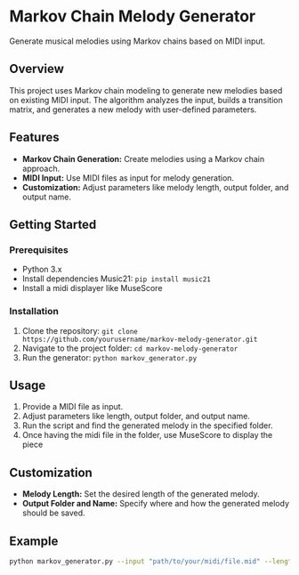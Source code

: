 # Markov Chain Melody Generator

Generate musical melodies using Markov chains based on MIDI input.

## Overview

This project uses Markov chain modeling to generate new melodies based on existing MIDI input. The algorithm analyzes the input, builds a transition matrix, and generates a new melody with user-defined parameters.

## Features

- **Markov Chain Generation:** Create melodies using a Markov chain approach.
- **MIDI Input:** Use MIDI files as input for melody generation.
- **Customization:** Adjust parameters like melody length, output folder, and output name.

## Getting Started

### Prerequisites

- Python 3.x
- Install dependencies Music21: `pip install music21`
- Install a midi displayer like MuseScore

### Installation

1. Clone the repository: `git clone https://github.com/yourusername/markov-melody-generator.git`
2. Navigate to the project folder: `cd markov-melody-generator`
3. Run the generator: `python markov_generator.py`

## Usage

1. Provide a MIDI file as input.
2. Adjust parameters like length, output folder, and output name.
3. Run the script and find the generated melody in the specified folder.
4. Once having the midi file in the folder, use MuseScore to display the piece

## Customization

- **Melody Length:** Set the desired length of the generated melody.
- **Output Folder and Name:** Specify where and how the generated melody should be saved.

## Example

```bash
python markov_generator.py --input "path/to/your/midi/file.mid" --length 30 --output_folder "./output" --output_name "generated_melody"
